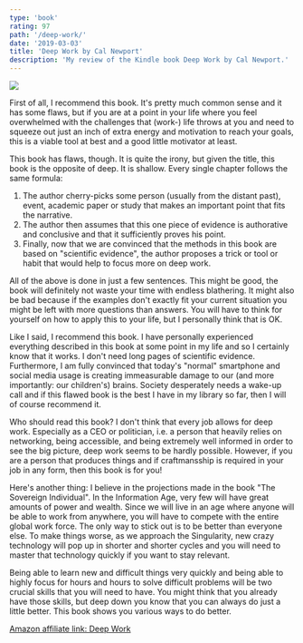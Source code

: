 ```yaml
---
type: 'book'
rating: 97
path: '/deep-work/'
date: '2019-03-03'
title: 'Deep Work by Cal Newport'
description: 'My review of the Kindle book Deep Work by Cal Newport.'
---
```


<a target="_blank"  href="https://www.amazon.com/gp/product/1455586692/ref=as_li_tl?ie=UTF8&camp=1789&creative=9325&creativeASIN=1455586692&linkCode=as2&tag=mbrochh-20&linkId=8dc7ab52f9fee5f460d4129fca1e91c0"><img border="0" src="//ws-na.amazon-adsystem.com/widgets/q?_encoding=UTF8&MarketPlace=US&ASIN=1455586692&ServiceVersion=20070822&ID=AsinImage&WS=1&Format=_SL250_&tag=mbrochh-20" ></a><img src="//ir-na.amazon-adsystem.com/e/ir?t=mbrochh-20&l=am2&o=1&a=1455586692" width="1" height="1" border="0" alt="" style="border:none !important; margin:0px !important;" />

First of all, I recommend this book. It's pretty much common sense and it has
some flaws, but if you are at a point in your life where you feel overwhelmed
with the challenges that (work-) life throws at you and need to squeeze out just
an inch of extra energy and motivation to reach your goals, this is a viable
tool at best and a good little motivator at least.

This book has flaws, though. It is quite the irony, but given the title, this
book is the opposite of deep. It is shallow. Every single chapter follows the
same formula:

1. The author cherry-picks some person (usually from the distant past), event, 
   academic paper or study that makes an important point that fits the
   narrative.
1. The author then assumes that this one piece of evidence is authorative and
   conclusive and that it sufficiently proves his point.
1. Finally, now that we are convinced that the methods in this book are based on
   "scientific evidence", the author proposes a trick or tool or habit that
   would help to focus more on deep work.

All of the above is done in just a few sentences. This might be good, the book
will definitely not waste your time with endless blathering. It might also be
bad because if the examples don't exactly fit your current situation you might
be left with more questions than answers. You will have to think for yourself
on how to apply this to your life, but I personally think that is OK.

Like I said, I recommend this book. I have personally experienced everything
described in this book at some point in my life and so I certainly know that it
works. I don't need long pages of scientific evidence. Furthermore, I am fully
convinced that today's "normal" smartphone and social media usage is creating
immeasurable damage to our (and more importantly: our children's) brains.
Society desperately needs a wake-up call and if this flawed book is the best I
have in my library so far, then I will of course recommend it.

Who should read this book? I don't think that every job allows for deep work.
Especially as a CEO or politician, i.e. a person that heavily relies on
networking, being accessible, and being extremely well informed in order to see
the big picture, deep work seems to be hardly possible. However, if you are a
person that produces things and if craftmansship is required in your job in any
form, then this book is for you!

Here's another thing: I believe in the projections made in the book
"The Sovereign Individual". In the Information Age, very few will have great
amounts of power and wealth. Since we will live in an age where anyone will be
able to work from anywhere, you will have to compete with the entire global
work force. The only way to stick out is to be better than everyone else. To
make things worse, as we approach the Singularity, new crazy technology will
pop up in shorter and shorter cycles and you will need to master that technology
quickly if you want to stay relevant.

Being able to learn new and difficult things very quickly and being able to 
highly focus for hours and hours to solve difficult problems will be two
crucial skills that you will need to have. You might think that you already
have those skills, but deep down you know that you can always do just a little 
better. This book shows you various ways to do better.

<a target="_blank" href="https://www.amazon.com/gp/product/1455586692/ref=as_li_tl?ie=UTF8&camp=1789&creative=9325&creativeASIN=1455586692&linkCode=as2&tag=mbrochh-20&linkId=7e39389d7a4e4b91f08a7c21ecd99a73">Amazon affiliate link: Deep Work</a><img src="//ir-na.amazon-adsystem.com/e/ir?t=mbrochh-20&l=am2&o=1&a=1455586692" width="1" height="1" border="0" alt="" style="border:none !important; margin:0px !important;" />